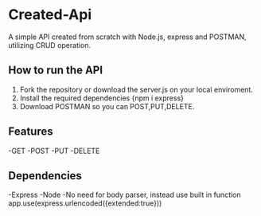 # Created-Api
A simple API created from scratch with Node.js, express and POSTMAN, utilizing CRUD operation.

## How to run the API
1. Fork the repository or download the server.js on your local enviroment.
2. Install the required dependencies {npm i express} 
3. Download POSTMAN so you can POST,PUT,DELETE.

## Features
 -GET
 -POST
 -PUT
 -DELETE

## Dependencies
-Express
-Node
-No need for body parser, instead use built in function app.use(express.urlencoded({extended:true}))

